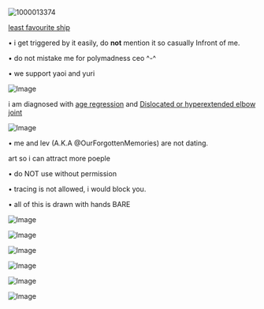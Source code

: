 
![1000013374](https://github.com/user-attachments/assets/691934b1-1b34-4c6f-80d9-9eee932a25c5)







[least favourite ship](https://shipping.fandom.com/wiki/IChance)





• i get triggered by it easily, do __not__ mention it so casually Infront of me.








• do not mistake me for polymadness ceo ^-^




• we support yaoi and yuri



![Image](https://github.com/user-attachments/assets/775042c8-b3d6-4420-a97a-ffd11a2abcf2)




i am diagnosed with [age regression](https://en.m.wikipedia.org/wiki/Age_regression_in_therapy) and [Dislocated or hyperextended elbow joint](https://en.m.wikipedia.org/wiki/Dislocated_shoulder)










![Image](https://github.com/user-attachments/assets/775042c8-b3d6-4420-a97a-ffd11a2abcf2)









• me and lev (A.K.A @OurForgottenMemories) are not dating.












art so i can attract more poeple 



• do NOT use without permission 


• tracing is not allowed, i would block you.



• all of this is drawn with hands BARE

![Image](https://github.com/user-attachments/assets/775042c8-b3d6-4420-a97a-ffd11a2abcf2)





![Image](https://github.com/user-attachments/assets/49acfce0-68cb-43c4-b4dd-4ce1c69d7937)











![Image](https://github.com/user-attachments/assets/083f6e86-4290-4962-bac6-b510adbc4117)










![Image](https://github.com/user-attachments/assets/192236f6-e0ff-4aa6-8177-4b34ccd61ff9)









![Image](https://github.com/user-attachments/assets/958a466c-06e2-4f50-a41c-b13c30772dee)











![Image](https://github.com/user-attachments/assets/1bac471f-33f4-4479-8db5-191df218a912)

	
